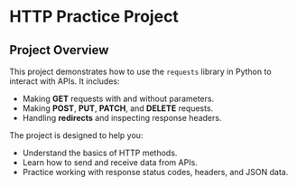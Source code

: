# HTTP Practice Project
## Project Overview
This project demonstrates how to use the `requests` library in Python to interact with APIs. It includes:
- Making **GET** requests with and without parameters.
- Making **POST**, **PUT**, **PATCH**, and **DELETE** requests.
- Handling **redirects** and inspecting response headers.
  
The project is designed to help you:
- Understand the basics of HTTP methods.
- Learn how to send and receive data from APIs.
- Practice working with response status codes, headers, and JSON data.
